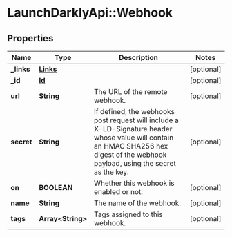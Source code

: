 # LaunchDarklyApi::Webhook

## Properties
Name | Type | Description | Notes
------------ | ------------- | ------------- | -------------
**_links** | [**Links**](Links.md) |  | [optional] 
**_id** | [**Id**](Id.md) |  | [optional] 
**url** | **String** | The URL of the remote webhook. | [optional] 
**secret** | **String** | If defined, the webhooks post request will include a X-LD-Signature header whose value will contain an HMAC SHA256 hex digest of the webhook payload, using the secret as the key. | [optional] 
**on** | **BOOLEAN** | Whether this webhook is enabled or not. | [optional] 
**name** | **String** | The name of the webhook. | [optional] 
**tags** | **Array&lt;String&gt;** | Tags assigned to this webhook. | [optional] 



